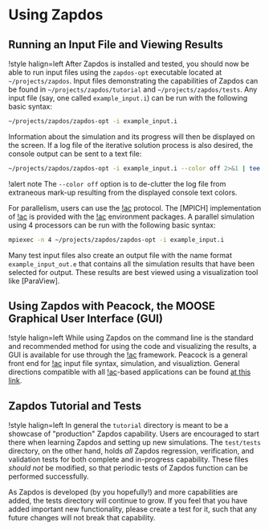# Using Zapdos

## Running an Input File and Viewing Results

!style halign=left
After Zapdos is installed and tested, you should now be able to run input files
using the `zapdos-opt` executable located at `~/projects/zapdos`. Input files
demonstrating the capabilities of Zapdos can be found in `~/projects/zapdos/tutorial`
and `~/projects/zapdos/tests`. Any input file (say, one called `example_input.i`)
can be run with the following basic syntax:

```bash
~/projects/zapdos/zapdos-opt -i example_input.i
```

Information about the simulation and its progress will then be displayed on the
screen. If a log file of the iterative solution process is also desired, the
console output can be sent to a text file:

```bash
~/projects/zapdos/zapdos-opt -i example_input.i --color off 2>&1 | tee log.txt
```

!alert note
The `--color off` option is to de-clutter the log file from extraneous
mark-up resulting from the displayed console text colors.

For parallelism, users can use the [!ac](MPI) protocol. The [MPICH] implementation of [!ac](MPI) is
provided with the [!ac](MOOSE) environment packages. A parallel simulation using 4 processors can be
run with the following basic syntax:

```bash
mpiexec -n 4 ~/projects/zapdos/zapdos-opt -i example_input.i
```

Many test input files also create an output file with the name format
`example_input_out.e` that contains all the simulation results that have been
selected for output. These results are best viewed using a visualization tool
like [ParaView].

## Using Zapdos with Peacock, the MOOSE Graphical User Interface (GUI)

!style halign=left
While using Zapdos on the command line is the standard and recommended method for using the code and
visualizing the results, a GUI is available for use through the [!ac](MOOSE) framework. Peacock is a
general front end for [!ac](MOOSE) input file syntax, simulation, and visualiztion. General directions
compatible with all [!ac](MOOSE)-based applications can be found [at this link](application_usage/peacock.md).

## Zapdos Tutorial and Tests

!style halign=left
In general the `tutorial` directory is meant to be a showcase of "production"
Zapdos capability. Users are encouraged to start there when learning Zapdos and
setting up new simulations. The `test/tests` directory, on the other hand, holds
*all* Zapdos regression, verification, and validation tests for both complete and
in-progress capability. These files *should not* be modified, so that periodic
tests of Zapdos function can be performed successfully.

As Zapdos is developed (by you hopefully!) and more capabilities are added, the
tests directory will continue to grow. If you feel that you have added important
new functionality, please create a test for it, such that any future changes
will not break that capability.
